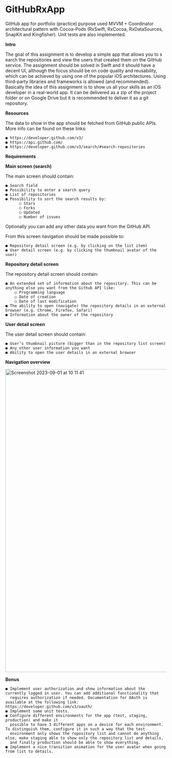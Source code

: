 # GitHubRxApp
GitHub app for portfolio (practice) purpose used MVVM + Coordinator architectural pattern with Cocoa-Pods (RxSwift, RxCocoa, RxDataSources, SnapKit and Kingfisher). Unit tests are also implemented.

**Intro**

The goal of this assignment is to develop a simple app that allows you to s​earch the repositories and view the users that created them 
on the GitHub service. The assignment should be solved in Swift and it should have a decent UI, although the focus should be on code 
quality and reusability, which can be achieved by using one of the popular iOS architectures. Using third-party libraries and frameworks 
is allowed (and recommended). Basically the idea of this assignment is to show us all your skills as an iOS developer in a real-world app. 
It can be delivered as a zip of the project folder or on Google Drive but it is recommended to deliver it as a git repository.

**Resources**

The data to show in the app should be fetched from GitHub public APIs. More info can be found on these links:

    ● https://developer.github.com/v3/
    ● https://api.github.com/
    ● https://developer.github.com/v3/search/#search-repositories

**Requirements**

**Main screen (search)**

The main screen should contain:

    ● Search field
    ● Possibility to enter a search query
    ● List of repositories
    ● Possibility to sort the search results by:
          ○ Stars
          ○ Forks
          ○ Updated
          ○ Number of issues
          
Optionally you can add any other data you want from the GitHub API.

From this screen navigation should be made possible to:

    ● Repository detail screen (e.g. by clicking on the list item)
    ● User detail screen (e.g. by clicking the thumbnail avatar of the user)


**Repository detail screen**

The repository detail screen should contain:

    ● An extended set of information about the repository. This can be anything else you want from the Github API like:
        ○ Programming language
        ○ Date of creation
        ○ Date of last modification
    ● The ability to open (navigate) the repository details in an external browser (e.g. Chrome, Firefox, Safari)
    ● Information about the owner of the repository

**User detail screen**

The user detail screen should contain:

    ● User’s thumbnail picture (bigger than in the repository list screen)
    ● Any other user information you want
    ● Ability to open the user details in an external browser

**Navigation overview**

<img width="947" alt="Screenshot 2023-09-01 at 10 11 41" src="https://github.com/gabbartose/GitHubRxApp/assets/57413150/9805e52a-629d-41bd-90e2-72a38d790cc8">




**Bonus**

    ● Implement user authorization and show information about the currently logged in user. You can add additional functionality that
      requires authorization if needed. Documentation for OAuth is available at the following link: ​https://developer.github.com/v3/oauth/
    ● Implement some unit tests.
    ● Configure different environments for the app (test, staging, production) and make it
      possible to have 3 different apps on a device for each environment. To distinguish them, configure it in such a way that the test 
      environment only shows the repository list and cannot do anything else, make staging able to show only the repository list and details, 
      and finally production should be able to show everything.
    ● Implement a nice transition animation for the user avatar when going from list to details.

